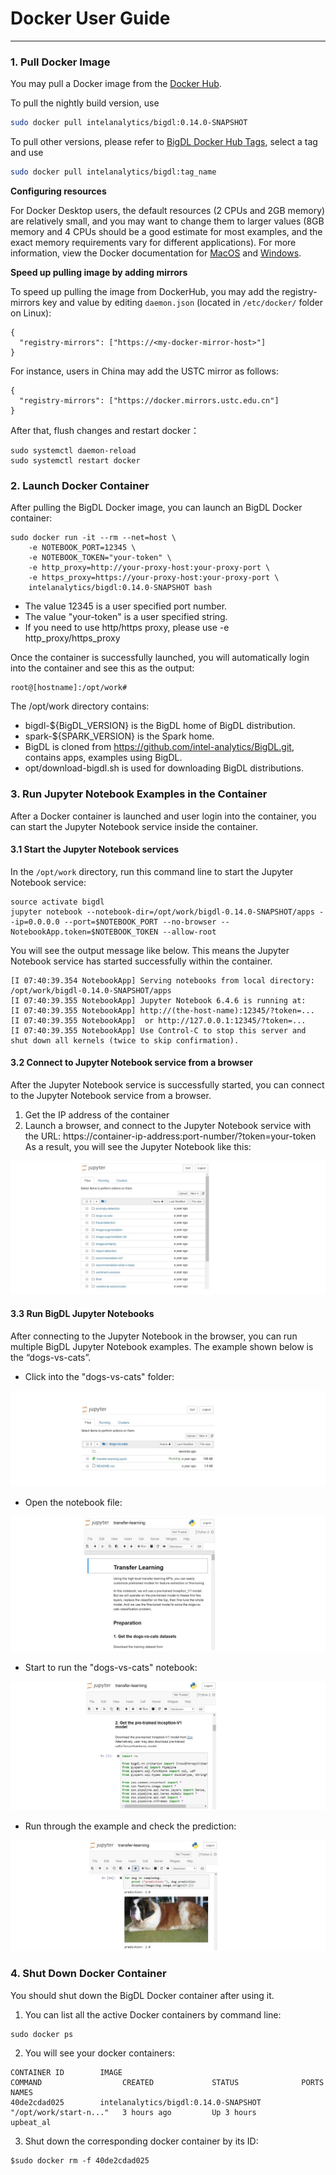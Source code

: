 # Docker User Guide

---

### **1. Pull Docker Image**

You may pull a Docker image from the  [Docker Hub](https://hub.docker.com/r/intelanalytics/bigdl/tags).

To pull the nightly build version, use
```bash
sudo docker pull intelanalytics/bigdl:0.14.0-SNAPSHOT
```

To pull other versions, please refer to [BigDL Docker Hub Tags](https://hub.docker.com/r/intelanalytics/bigdl/tags?page=1&ordering=last_updated), select a tag and use
```bash
sudo docker pull intelanalytics/bigdl:tag_name
```

**Configuring resources**

For Docker Desktop users, the default resources (2 CPUs and 2GB memory) are relatively small, and you may want to change them to larger values (8GB memory and 4 CPUs should be a good estimate for most examples, and the exact memory requirements vary for different applications). For more information, view the Docker documentation for [MacOS](https://docs.docker.com/docker-for-mac/#resources) and [Windows](https://docs.docker.com/docker-for-windows/#resources).

**Speed up pulling image by adding mirrors**

To speed up pulling the image from DockerHub, you may add the registry-mirrors key and value by editing `daemon.json` (located in `/etc/docker/` folder on Linux):
```
{
  "registry-mirrors": ["https://<my-docker-mirror-host>"]
}
```
For instance, users in China may add the USTC mirror as follows:
```
{
  "registry-mirrors": ["https://docker.mirrors.ustc.edu.cn"]
}
```


After that, flush changes and restart docker：

```
sudo systemctl daemon-reload
sudo systemctl restart docker
```

### **2. Launch Docker Container**

After pulling the BigDL Docker image, you can launch an BigDL Docker container:
```
sudo docker run -it --rm --net=host \
    -e NOTEBOOK_PORT=12345 \
    -e NOTEBOOK_TOKEN="your-token" \
    -e http_proxy=http://your-proxy-host:your-proxy-port \
    -e https_proxy=https://your-proxy-host:your-proxy-port \
    intelanalytics/bigdl:0.14.0-SNAPSHOT bash
```

* The value 12345 is a user specified port number.
* The value "your-token" is a user specified string.
* If you need to use http/https proxy, please use -e http_proxy/https_proxy

Once the container is successfully launched, you will automatically login into the container and see this as the output:
```
root@[hostname]:/opt/work#
```

The /opt/work directory contains:

* bigdl-${BigDL_VERSION} is the BigDL home of BigDL distribution.
* spark-${SPARK_VERSION} is the Spark home.
* BigDL is cloned from https://github.com/intel-analytics/BigDL.git, contains apps, examples using BigDL.
* opt/download-bigdl.sh is used for downloading BigDL distributions.

### **3. Run Jupyter Notebook Examples in the Container**

After a Docker container is launched and user login into the container, you can start the Jupyter Notebook service inside the container.

#### **3.1 Start the Jupyter Notebook services**

In the `/opt/work` directory, run this command line to start the Jupyter Notebook service:
```
source activate bigdl
jupyter notebook --notebook-dir=/opt/work/bigdl-0.14.0-SNAPSHOT/apps --ip=0.0.0.0 --port=$NOTEBOOK_PORT --no-browser --NotebookApp.token=$NOTEBOOK_TOKEN --allow-root
```

You will see the output message like below. This means the Jupyter Notebook service has started successfully within the container.
```
[I 07:40:39.354 NotebookApp] Serving notebooks from local directory: /opt/work/bigdl-0.14.0-SNAPSHOT/apps
[I 07:40:39.355 NotebookApp] Jupyter Notebook 6.4.6 is running at:
[I 07:40:39.355 NotebookApp] http://(the-host-name):12345/?token=...
[I 07:40:39.355 NotebookApp]  or http://127.0.0.1:12345/?token=...
[I 07:40:39.355 NotebookApp] Use Control-C to stop this server and shut down all kernels (twice to skip confirmation).
```

#### **3.2 Connect to Jupyter Notebook service from a browser**

After the Jupyter Notebook service is successfully started, you can connect to the Jupyter Notebook service from a browser.

1. Get the IP address of the container
2. Launch a browser, and connect to the Jupyter Notebook service with the URL: https://container-ip-address:port-number/?token=your-token
As a result, you will see the Jupyter Notebook like this:

![](images/notebook1.jpg)

#### **3.3 Run BigDL Jupyter Notebooks**

After connecting to the Jupyter Notebook in the browser, you can run multiple BigDL Jupyter Notebook examples. The example shown below is the “dogs-vs-cats”.

* Click into the "dogs-vs-cats" folder:

![](images/notebook2.jpg)

* Open the notebook file:

![](images/notebook3.jpg)

* Start to run the "dogs-vs-cats" notebook:

![](images/notebook4.jpg)

* Run through the example and check the prediction:

![](images/notebook5.jpg)

### **4. Shut Down Docker Container**

You should shut down the BigDL Docker container after using it.

1. You can list all the active Docker containers by command line:
```
sudo docker ps
```

2. You will see your docker containers:
```
CONTAINER ID        IMAGE                                        COMMAND                  CREATED             STATUS              PORTS               NAMES
40de2cdad025        intelanalytics/bigdl:0.14.0-SNAPSHOT         "/opt/work/start-n..."   3 hours ago         Up 3 hours                              upbeat_al
```

3. Shut down the corresponding docker container by its ID:
```
$sudo docker rm -f 40de2cdad025
```
